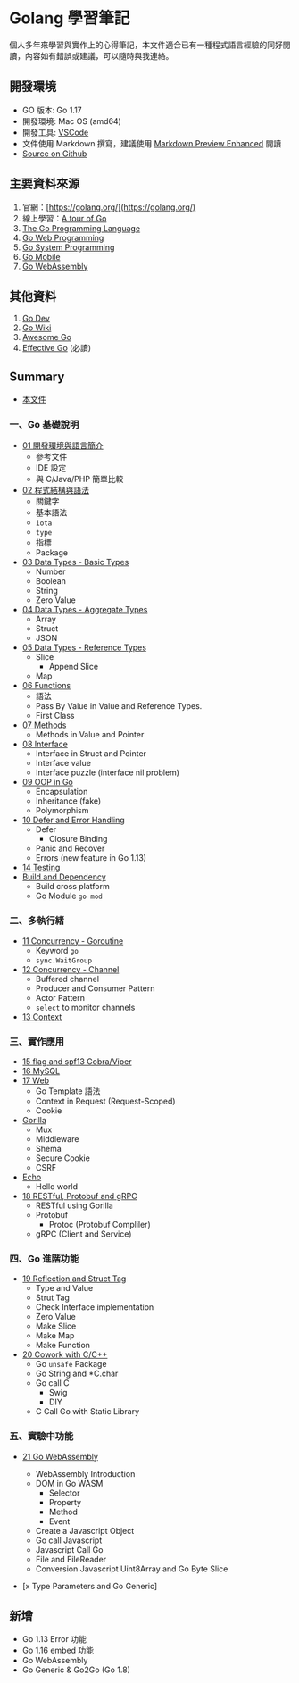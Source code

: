 # Golang 學習筆記

個人多年來學習與實作上的心得筆記，本文件適合已有一種程式語言經驗的同好閱讀，內容如有錯誤或建議，可以隨時與我連絡。
## 開發環境

- GO 版本: Go 1.17
- 開發環境: Mac OS (amd64)
- 開發工具: [VSCode](https://code.visualstudio.com/)
- 文件使用 Markdown 撰寫，建議使用 [Markdown Preview Enhanced](https://github.com/shd101wyy/markdown-preview-enhanced) 閱讀
- [Source on Github](https://github.com/kigichang/go_course)

## 主要資料來源

1. 官網：[https://golang.org/](https://golang.org/)
1. 線上學習：[A tour of Go](https://tour.golang.org/list)
1. [The Go Programming Language](https://www.amazon.com/Programming-Language-Addison-Wesley-Professional-Computing-ebook/dp/B0184N7WWS)
1. [Go Web Programming](https://www.manning.com/books/go-web-programming)
1. [Go System Programming](https://www.packtpub.com/networking-and-servers/go-systems-programming)
1. [Go Mobile](https://github.com/golang/go/wiki/Mobile)
1. [Go WebAssembly](https://github.com/golang/go/wiki/WebAssembly)

## 其他資料

1. [Go Dev](https://go.dev/)
1. [Go Wiki](https://github.com/golang/go/wiki)
1. [Awesome Go](https://awesome-go.com/)
1. [Effective Go](https://golang.org/doc/effective_go) (必讀)

## Summary

- [本文件](README.md)
### 一、Go 基礎說明

- [01 開發環境與語言簡介](01_introduction)
  - 參考文件
  - IDE 設定
  - 與 C/Java/PHP 簡單比較
- [02 程式結構與語法](02_syntax)
  - 關鍵字
  - 基本語法
  - `iota`
  - `type`
  - 指標
  - Package
- [03 Data Types - Basic Types](03_basic_types)
  - Number
  - Boolean
  - String
  - Zero Value
- [04 Data Types - Aggregate Types](04_aggregate_types)
  - Array
  - Struct
  - JSON
- [05 Data Types - Reference Types](05_reference_types)
  - Slice
    - Append Slice
  - Map
- [06 Functions](06_functions)
  - 語法
  - Pass By Value in Value and Reference Types.
  - First Class
- [07 Methods](07_methods)
  - Methods in Value and Pointer
- [08 Interface](08_interface)
  - Interface in Struct and Pointer
  - Interface value
  - Interface puzzle (interface nil problem)
- [09 OOP in Go](class09/)
  - Encapsulation
  - Inheritance (fake)
  - Polymorphism
- [10 Defer and Error Handling](class10/)
  - Defer
    - Closure Binding
  - Panic and Recover
  - Errors (new feature in Go 1.13)
- [14 Testing](class14/)
- [Build and Dependency](class_build_dependency)
  - Build cross platform
  - Go Module `go mod`
### 二、多執行緒
- [11 Concurrency - Goroutine](class11/)
  - Keyword `go`
  - `sync.WaitGroup`
- [12 Concurrency - Channel](class12/)
  - Buffered channel
  - Producer and Consumer Pattern
  - Actor Pattern
  - `select` to monitor channels
- [13 Context](class13/)

### 三、實作應用
- [15 flag and spf13 Cobra/Viper](class15/)
- [16 MySQL](class16/)
- [17 Web](class17/)
  - Go Template 語法
  - Context in Request (Request-Scoped)
  - Cookie
- [Gorilla](gorilla/)
  - Mux
  - Middleware
  - Shema
  - Secure Cookie
  - CSRF
- [Echo](echo/)
  - Hello world
- [18 RESTful, Protobuf and gRPC](class18/)
  - RESTful using Gorilla
  - Protobuf
    - Protoc (Protobuf Compliler)
  - gRPC (Client and Service)

### 四、Go 進階功能

- [19 Reflection and Struct Tag](class19/)
  - Type and Value
  - Strut Tag
  - Check Interface implementation
  - Zero Value
  - Make Slice
  - Make Map
  - Make Function
- [20 Cowork with C/C++](class20/)
  - Go `unsafe` Package
  - Go String and *C.char
  - Go call C
    - Swig
    - DIY
  - C Call Go with Static Library

### 五、實驗中功能

- [21 Go WebAssembly](class21/)
  - WebAssembly Introduction
  - DOM in Go WASM
    - Selector
    - Property
    - Method
    - Event
  - Create a Javascript Object
  - Go call Javascript
  - Javascript Call Go
  - File and FileReader
  - Conversion Javascript Uint8Array and Go Byte Slice

- [x Type Parameters and Go Generic]

## 新增

- Go 1.13 Error 功能
- Go 1.16 embed 功能
- Go WebAssembly
- Go Generic & Go2Go (Go 1.8)

